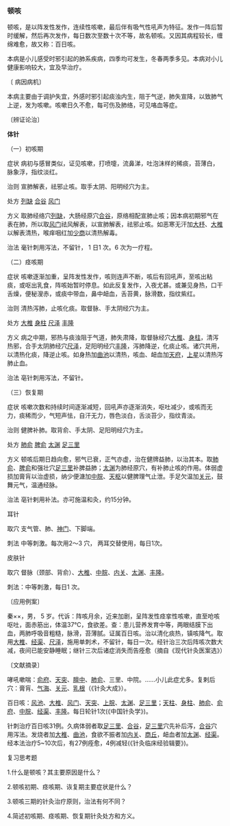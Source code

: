 ### 顿咳

顿咳，是以阵发性发作，连续性咳嗽，最后伴有吸气性吼声为特征。发作一阵后暂时缓解，然后再次发作，每日数次至数十次不等，故名顿咳。又因其病程较长，缠绵难愈，故又称：百日咳。

本病是小儿感受时邪引起的肺系疾病，四季均可发生，冬春两季多见。本病对小儿健康影响较大，宜及早治疗。

〔 病因病机〕

本病主要由于调护失宜，外感时邪引起痰浊内生，阻于气逆，肺失宣降，以致肺气上逆，发为咳嗽。咳嗽日久不愈，每可伤及肺络，可见咯血等症。

〔辨证论治〕

**体针**

（一）初咳期

症状  病初与感冒类似，证见咳嗽，打喷嚏，流鼻涕，吐泡沫样的稀痰，苔薄白，脉象浮，指纹淡红。

治则  宣肺解表，祛邪止咳。取手太阴、阳明经穴为主。

处方  [列缺](https://www.gmzyjc.com/read/zjs/zjs3.1.1-3-0.1.1.3.7.md)  [合谷](https://www.gmzyjc.com/read/zjs/zjs3.1.1-3-0.1.2.3.4.md)  [风门](https://www.gmzyjc.com/read/zjs/zjs3.1.7-8-0.0.1.3.12.md)

方义  取肺经络穴[列缺](https://www.gmzyjc.com/read/zjs/zjs3.1.1-3-0.1.1.3.7.md)，大肠经原穴[合谷](https://www.gmzyjc.com/read/zjs/zjs3.1.1-3-0.1.2.3.4.md)，原络相配宣肺止咳；因本病初期邪气在表在肺，所以取[风门](https://www.gmzyjc.com/read/zjs/zjs3.1.7-8-0.0.1.3.12.md)祛风解表，以宣肺解表，祛邪止咳。如恶寒无汗加[大杼](https://www.gmzyjc.com/read/zjs/zjs3.1.7-8-0.0.1.3.11.md)、[大椎](https://www.gmzyjc.com/read/zjs/zjs3.2.2-0.0.1.3.14.md)以解表清热，喉痒咽红加[少商](https://www.gmzyjc.com/read/zjs/zjs3.1.1-3-0.1.1.3.10.1.md)以清热解毒。

治法 毫针刺用泻法，不留针， 1 日1 次。6 次为一疗程。

（二）痉咳期

症状  咳嗽逐渐加重，呈阵发性发作，咳则连声不断，咳后有回吼声，至咳出粘痰，或呕出乳食，阵咳始暂时停息。如此反复发作，入夜尤甚。或兼见身热，口干舌燥，便秘溲赤，或痰中带血，鼻中衄血，舌苔黄，脉滑数，指纹紫红。

治则  清热泻肺，止咳化痰。取督脉、手太阴经穴为主。

处方  [大椎](https://www.gmzyjc.com/read/zjs/zjs3.2.2-0.0.1.3.14.md)  [身柱](https://www.gmzyjc.com/read/zjs/zjs3.2.2-0.0.1.3.12.md)  [尺泽](https://www.gmzyjc.com/read/zjs/zjs3.1.1-3-0.1.1.3.5.md)  [丰隆](https://www.gmzyjc.com/read/zjs/zjs3.1.1-3-0.1.3.3.40.md)

方义  病之中期，邪热与痰浊阻于气道，肺失肃降，取督脉经穴[大椎](https://www.gmzyjc.com/read/zjs/zjs3.2.2-0.0.1.3.14.md)、[身柱](https://www.gmzyjc.com/read/zjs/zjs3.2.2-0.0.1.3.12.md)，清泻热邪，合手太阴肺经穴[尺泽](https://www.gmzyjc.com/read/zjs/zjs3.1.1-3-0.1.1.3.5.md)，足阳明经穴[丰隆](https://www.gmzyjc.com/read/zjs/zjs3.1.1-3-0.1.3.3.40.md)，泻肺降逆，化痰止咳。诸穴共用，以清热化痰，降逆止咳。如身热加[曲池](https://www.gmzyjc.com/read/zjs/zjs3.1.1-3-0.1.2.3.11.md)以清热，咳血、衄血加[天府](https://www.gmzyjc.com/read/zjs/zjs3.1.1-3-0.1.1.3.3.md)，[上星](https://www.gmzyjc.com/read/zjs/zjs3.2.2-0.0.1.3.23.md)以清热泻肺止血。

治法  亳针刺用泻法，不留针。

（三）恢复期

症状  咳嗽次数和持续时间逐渐减短，回吼声亦逐渐消失，呕吐减少，或咳而无力，痰稀而少，气短声怯，自汗无力，唇色淡白，舌淡苔少，指纹青淡。

治则  健脾补肺。取背俞、手太阴、足阳明经穴为主。

处方  [肺俞](https://www.gmzyjc.com/read/zjs/zjs3.1.7-8-0.0.1.3.13.md)  [脾俞](https://www.gmzyjc.com/read/zjs/zjs3.1.7-8-0.0.1.3.20.md)  [太渊](https://www.gmzyjc.com/read/zjs/zjs3.1.1-3-0.1.1.3.9.md)  [足三里](https://www.gmzyjc.com/read/zjs/zjs3.1.1-3-0.1.3.3.36.md)

方义  顿咳后期日趋向愈，邪气已衰，正气亦虚，治在健牌益肺，以治其本。取[肺俞](https://www.gmzyjc.com/read/zjs/zjs3.1.7-8-0.0.1.3.13.md)、[脾俞](https://www.gmzyjc.com/read/zjs/zjs3.1.7-8-0.0.1.3.20.md)和强壮穴[足三里](https://www.gmzyjc.com/read/zjs/zjs3.1.1-3-0.1.3.3.36.md)补脾益肺；[太渊](https://www.gmzyjc.com/read/zjs/zjs3.1.1-3-0.1.1.3.9.md)为肺经原穴，有补肺止咳的作用。体弱虚损加膏肓以治虚损，纳少便溏加[中脘](https://www.gmzyjc.com/read/zjs/zjs3.2.1-0.1.1.3.11.md)、[天枢](https://www.gmzyjc.com/read/zjs/zjs3.1.1-3-0.1.3.3.25.md)以健脾理气止泄。手足欠温加[关元](https://www.gmzyjc.com/read/zjs/zjs3.2.1-0.1.1.3.4.md)，鼓舞元气，温通经脉。

治法  亳针剌用补法。亦可施温和灸，约15分钟。

耳针

取穴  支气管、肺、[神门](https://www.gmzyjc.com/read/zjs/zjs3.1.4-6-0.0.2.3.7.md)、下脚端。

刺法  中等刺激。每次用2～3 穴， 两耳交替使用，每日1次。

皮肤针

取穴  督脉（颈部、背俞）、[大椎](https://www.gmzyjc.com/read/zjs/zjs3.2.2-0.0.1.3.14.md)、[中脘](https://www.gmzyjc.com/read/zjs/zjs3.2.1-0.1.1.3.11.md)、[内关](https://www.gmzyjc.com/read/zjs/zjs3.1.9-12-0.0.1.3.6.md)、[太渊](https://www.gmzyjc.com/read/zjs/zjs3.1.1-3-0.1.1.3.9.md)、[丰隆](https://www.gmzyjc.com/read/zjs/zjs3.1.1-3-0.1.3.3.40.md)。

刺法：中等刺激，每日1 次。

〔应用例案〕

秦××，男， 5 岁。代诉：阵咳月余，近来加剧，呈阵发性痉挛性咳嗽，直至呛咳呕吐，面赤筋出，体温37℃，食欲差。查：患儿营养发育中等，两眼结膜下出血，两肺呼吸音粗糙，脉滑，苔薄腻。证属百日咳。治以清化痰热，镇咳降气。取用[大椎](https://www.gmzyjc.com/read/zjs/zjs3.2.2-0.0.1.3.14.md)、[经渠](https://www.gmzyjc.com/read/zjs/zjs3.1.1-3-0.1.1.3.8.md)、[尺泽](https://www.gmzyjc.com/read/zjs/zjs3.1.1-3-0.1.1.3.5.md)，施用单刺术，不留针，每日一次。经针治三次后阵咳次数大减，夜间已能安静睡眠；继针三次后诸症消失而告痊愈（摘自《现代针灸医案选》）

〔文献摘录〕

哮吼嗽喘：[俞府](https://www.gmzyjc.com/read/zjs/zjs3.1.7-8-0.0.2.3.27.md)、[天突](https://www.gmzyjc.com/read/zjs/zjs3.2.1-0.1.1.3.20.1.md)、[膻中](https://www.gmzyjc.com/read/zjs/zjs3.2.1-0.1.1.3.16.md)、[肺俞](https://www.gmzyjc.com/read/zjs/zjs3.1.7-8-0.0.1.3.13.md)、三里、中院。……小儿此症尤多。复剌后穴：膏肓、[气海](https://www.gmzyjc.com/read/zjs/zjs3.2.1-0.1.1.3.6.md)、[关元](https://www.gmzyjc.com/read/zjs/zjs3.2.1-0.1.1.3.4.md)、[乳根](https://www.gmzyjc.com/read/zjs/zjs3.1.1-3-0.1.3.3.18.md)（《针灸大成》）。

百日咳：[风池](https://www.gmzyjc.com/read/zjs/zjs3.1.9-12-0.0.3.3.20.md)、[大椎](https://www.gmzyjc.com/read/zjs/zjs3.2.2-0.0.1.3.14.md)、[风门](https://www.gmzyjc.com/read/zjs/zjs3.1.7-8-0.0.1.3.12.md)、[天突](https://www.gmzyjc.com/read/zjs/zjs3.2.1-0.1.1.3.20.1.md)、[上脘](https://www.gmzyjc.com/read/zjs/zjs3.2.1-0.1.1.3.12.md)、[太渊](https://www.gmzyjc.com/read/zjs/zjs3.1.1-3-0.1.1.3.9.md)、[足三里](https://www.gmzyjc.com/read/zjs/zjs3.1.1-3-0.1.3.3.36.md)；[天柱](https://www.gmzyjc.com/read/zjs/zjs3.1.7-8-0.0.1.3.10.md)、[身柱](https://www.gmzyjc.com/read/zjs/zjs3.2.2-0.0.1.3.12.md)、[肺俞](https://www.gmzyjc.com/read/zjs/zjs3.1.7-8-0.0.1.3.13.md)、[俞府](https://www.gmzyjc.com/read/zjs/zjs3.1.7-8-0.0.2.3.27.md)、[中脘](https://www.gmzyjc.com/read/zjs/zjs3.2.1-0.1.1.3.11.md)、[经渠](https://www.gmzyjc.com/read/zjs/zjs3.1.1-3-0.1.1.3.8.md)、[丰隆](https://www.gmzyjc.com/read/zjs/zjs3.1.1-3-0.1.3.3.40.md)。每日轮针1次(《中国针灸学》)。

针刺治疗百日咳31例。久病体弱者取[足三里](https://www.gmzyjc.com/read/zjs/zjs3.1.1-3-0.1.3.3.36.md)、[合谷](https://www.gmzyjc.com/read/zjs/zjs3.1.1-3-0.1.2.3.4.md)，[足三里](https://www.gmzyjc.com/read/zjs/zjs3.1.1-3-0.1.3.3.36.md)穴先补后泻，[合谷](https://www.gmzyjc.com/read/zjs/zjs3.1.1-3-0.1.2.3.4.md)穴用泻法。发烧者加[大椎](https://www.gmzyjc.com/read/zjs/zjs3.2.2-0.0.1.3.14.md)、[曲池](https://www.gmzyjc.com/read/zjs/zjs3.1.1-3-0.1.2.3.11.md)，食欲不振者加[内关](https://www.gmzyjc.com/read/zjs/zjs3.1.9-12-0.0.1.3.6.md)、[商丘](https://www.gmzyjc.com/read/zjs/zjs3.1.4-6-0.0.1.3.5.md)，衄血者加[太渊](https://www.gmzyjc.com/read/zjs/zjs3.1.1-3-0.1.1.3.9.md)、[经渠](https://www.gmzyjc.com/read/zjs/zjs3.1.1-3-0.1.1.3.8.md)。经本法治疗5~10次后，有27例痊愈，4例减轻(《针灸临床经验辑要》)。

复习思考题

1.什么是顿咳？其主要原因是什么？

2.顿咳初期、痉咳期、诙复期主要症状是什么？

3.顿咳三期的针灸治疗原则，治法有何不同？

4.简述初咳期、痉咳期、恢复期针灸处方和方义。
